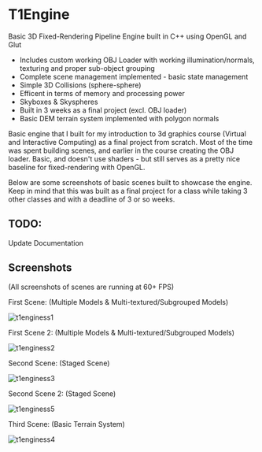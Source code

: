 # T1Engine

Basic 3D Fixed-Rendering Pipeline Engine built in C++ using OpenGL and Glut

- Includes custom working OBJ Loader with working illumination/normals, texturing and proper sub-object grouping
- Complete scene management implemented - basic state management
- Simple 3D Collisions (sphere-sphere)
- Efficent in terms of memory and processing power
- Skyboxes & Skyspheres
- Built in 3 weeks as a final project (excl. OBJ loader)
- Basic DEM terrain system implemented with polygon normals

Basic engine that I built for my introduction to 3d graphics course (Virtual and Interactive Computing) as a final project from scratch. Most of the time was spent building scenes, and earlier in the course creating the OBJ loader. Basic, and doesn't use shaders - but still serves as a pretty nice baseline for fixed-rendering with OpenGL.

Below are some screenshots of basic scenes built to showcase the engine. Keep in mind that this was built as a final project for a class while taking 3 other classes and with a deadline of 3 or so weeks.

## TODO:
Update Documentation

## Screenshots

(All screenshots of scenes are running at 60+ FPS)

First Scene: (Multiple Models & Multi-textured/Subgrouped Models)

![t1enginess1](https://user-images.githubusercontent.com/11038569/33595674-14e5c954-d9ed-11e7-8790-2088a0ae823b.png)

First Scene 2: (Multiple Models & Multi-textured/Subgrouped Models)

![t1enginess2](https://user-images.githubusercontent.com/11038569/33595699-287af7aa-d9ed-11e7-90ef-6590fd6c1cdc.png)

Second Scene: (Staged Scene)

![t1enginess3](https://user-images.githubusercontent.com/11038569/33595725-443fabfc-d9ed-11e7-8235-03be452b1430.png)

Second Scene 2: (Staged Scene)

![t1enginess5](https://user-images.githubusercontent.com/11038569/33595837-b740ad22-d9ed-11e7-91b2-a36a09a4c16d.png)

Third Scene: (Basic Terrain System)

![t1enginess4](https://user-images.githubusercontent.com/11038569/33595734-507ee766-d9ed-11e7-9924-39c01ff9050c.png)



